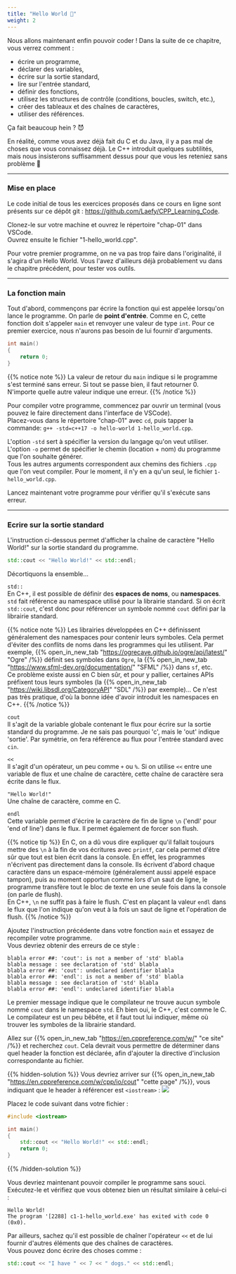 ```yaml
---
title: "Hello World 👋"
weight: 2
---
```


Nous allons maintenant enfin pouvoir coder ! Dans la suite de ce chapitre, vous verrez comment :
- écrire un programme,
- déclarer des variables,
- écrire sur la sortie standard,
- lire sur l'entrée standard,
- définir des fonctions,
- utilisez les structures de contrôle (conditions, boucles, switch, etc.),
- créer des tableaux et des chaînes de caractères,
- utiliser des références.

Ça fait beaucoup hein ? 😈

En réalité, comme vous avez déjà fait du C et du Java, il y a pas mal de choses que vous connaissez déjà. Le C++ introduit quelques subtilités, mais nous insisterons suffisamment dessus pour que vous les reteniez sans problème 🙂

---

### Mise en place

Le code initial de tous les exercices proposés dans ce cours en ligne sont présents sur ce dépôt git : https://github.com/Laefy/CPP_Learning_Code.

Clonez-le sur votre machine et ouvrez le répertoire "chap-01" dans VSCode.  
Ouvrez ensuite le fichier "1-hello_world.cpp".

Pour votre premier programme, on ne va pas trop faire dans l'originalité, il s'agira d'un Hello World.
Vous l'avez d'ailleurs déjà probablement vu dans le chapitre précédent, pour tester vos outils.

---

### La fonction main

Tout d'abord, commençons par écrire la fonction qui est appelée lorsqu'on lance le programme. On parle de **point d'entrée**. Comme en C, cette fonction doit s'appeler `main` et renvoyer une valeur de type `int`. Pour ce premier exercice, nous n'aurons pas besoin de lui fournir d'arguments.

```cpp
int main()
{
    return 0;
}
```

{{% notice note %}}
La valeur de retour du `main` indique si le programme s'est terminé sans erreur. Si tout se passe bien, il faut retourner 0. N'importe quelle autre valeur indique une erreur.
{{% /notice %}}

Pour compiler votre programme, commencez par ouvrir un terminal (vous pouvez le faire directement dans l'interface de VSCode).  
Placez-vous dans le répertoire "chap-01" avec `cd`, puis tapper la commande: `g++ -std=c++17 -o hello-world 1-hello_world.cpp`.

L'option `-std` sert à spécifier la version du langage qu'on veut utiliser.  
L'option `-o` permet de spécifier le chemin (location + nom) du programme que l'on souhaite générer.  
Tous les autres arguments correspondent aux chemins des fichiers `.cpp` que l'on veut compiler.
Pour le moment, il n'y en a qu'un seul, le fichier `1-hello_world.cpp`.

Lancez maintenant votre programme pour vérifier qu'il s'exécute sans erreur.

---

### Ecrire sur la sortie standard

L'instruction ci-dessous permet d'afficher la chaîne de caractère "Hello World!" sur la sortie standard du programme. 
```cpp
std::cout << "Hello World!" << std::endl;
```

Décortiquons la ensemble...

`std::`  
En C++, il est possible de définir des **espaces de noms**, ou **namespaces**.  
`std` fait référence au namespace utilisé pour la librairie standard.
Si on écrit `std::cout`, c'est donc pour référencer un symbole nommé `cout` défini par la librairie standard.

{{% notice note %}}
Les librairies développées en C++ définissent généralement des namespaces pour contenir leurs symboles. Cela permet d'éviter des conflits de noms dans les programmes qui les utilisent. Par exemple, {{% open_in_new_tab "https://ogrecave.github.io/ogre/api/latest/" "Ogre" /%}} définit ses symboles dans `Ogre`, la {{% open_in_new_tab "https://www.sfml-dev.org/documentation/" "SFML" /%}} dans `sf`, etc.\
Ce problème existe aussi en C bien sûr, et pour y pallier, certaines APIs préfixent tous leurs symboles (la {{% open_in_new_tab "https://wiki.libsdl.org/CategoryAPI" "SDL" /%}} par exemple)... Ce n'est pas très pratique, d'où la bonne idée d'avoir introduit les namespaces en C++.
{{% /notice %}}

`cout`\
Il s'agit de la variable globale contenant le flux pour écrire sur la sortie standard du programme. Je ne sais pas pourquoi 'c', mais le 'out' indique 'sortie'. Par symétrie, on fera référence au flux pour l'entrée standard avec `cin`.

`<<`\
Il s'agit d'un opérateur, un peu comme `+` ou `%`. Si on utilise `<<` entre une variable de flux et une chaîne de caractère, cette chaîne de caractère sera écrite dans le flux.

`"Hello World!"`\
Une chaîne de caractère, comme en C.

`endl`\
Cette variable permet d'écrire le caractère de fin de ligne `\n` ('endl' pour 'end of line') dans le flux. Il permet également de forcer son flush.

{{% notice tip %}}
En C, on a dû vous dire expliquer qu'il fallait toujours mettre des `\n` à la fin de vos écritures avec `printf`, car cela permet d'être sûr que tout est bien écrit dans la console. En effet, les programmes n'écrivent pas directement dans la console. Ils écrivent d'abord chaque caractère dans un espace-mémoire (généralement aussi appelé espace tampon), puis au moment opportun comme lors d'un saut de ligne, le programme transfère tout le bloc de texte en une seule fois dans la console (on parle de flush).  
En C++, `\n` ne suffit pas à faire le flush. C'est en plaçant la valeur `endl` dans le flux que l'on indique qu'on veut à la fois un saut de ligne et l'opération de flush.
{{% /notice %}}

Ajoutez l'instruction précédente dans votre fonction `main` et essayez de recompiler votre programme.\
Vous devriez obtenir des erreurs de ce style :
```b
blabla error ##: 'cout': is not a member of 'std' blabla
blabla message : see declaration of 'std' blabla
blabla error ##: 'cout': undeclared identifier blabla
blabla error ##: 'endl': is not a member of 'std' blabla
blabla message : see declaration of 'std' blabla
blabla error ##: 'endl': undeclared identifier blabla
```

Le premier message indique que le compilateur ne trouve aucun symbole nommé `cout` dans le namespace `std`. Eh bien oui, le C++, c'est comme le C. Le compilateur est un peu bêbête, et il faut tout lui indiquer, même où trouver les symboles de la librairie standard.

Allez sur {{% open_in_new_tab "https://en.cppreference.com/w/" "ce site" /%}} et recherchez `cout`. Cela devrait vous permettre de déterminer dans quel header la fonction est déclarée, afin d'ajouter la directive d'inclusion correspondante au fichier.

{{% hidden-solution %}}
Vous devriez arriver sur {{% open_in_new_tab "https://en.cppreference.com/w/cpp/io/cout" "cette page" /%}}, vous indiquant que le header à référencer est `<iostream>` :
![](/CPP_Learning/images/doc-cout.png)

Placez le code suivant dans votre fichier :
```cpp
#include <iostream>

int main()
{
    std::cout << "Hello World!" << std::endl;
    return 0;
}
```
{{% /hidden-solution %}}

Vous devriez maintenant pouvoir compiler le programme sans souci. Exécutez-le et vérifiez que vous obtenez bien un résultat similaire à celui-ci :
```b
Hello World!
The program '[2288] c1-1-hello_world.exe' has exited with code 0 (0x0).
```

Par ailleurs, sachez qu'il est possible de chaîner l'opérateur `<<` et de lui fournir d'autres éléments que des chaînes de caractères. \
Vous pouvez donc écrire des choses comme :
```cpp
std::cout << "I have " << 7 << " dogs." << std::endl;
```
